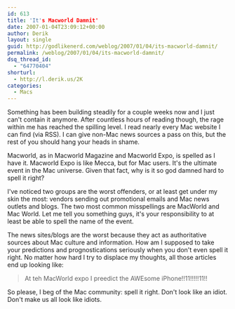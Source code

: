 ```yaml
---
id: 613
title: 'It's Macworld Damnit'
date: 2007-01-04T23:09:12+00:00
author: Derik
layout: single
guid: http://godlikenerd.com/weblog/2007/01/04/its-macworld-damnit/
permalink: /weblog/2007/01/04/its-macworld-damnit/
dsq_thread_id:
  - "64770404"
shorturl:
  - http://l.derik.us/2K
categories:
  - Macs
---
```

Something has been building steadily for a couple weeks now and I just can't contain it anymore. After countless hours of reading though, the rage within me has reached the spilling level. I read nearly every Mac website I can find (via RSS). I can give non-Mac news sources a pass on this, but the rest of you should hang your heads in shame.

Macworld, as in Macworld Magazine and Macworld Expo, is spelled as I have it. Macworld Expo is like Mecca, but for Mac users. It's the ultimate event in the Mac universe. Given that fact, why is it so god damned hard to spell it right?

I've noticed two groups are the worst offenders, or at least get under my skin the most: vendors sending out promotional emails and Mac news outlets and blogs. The two most common misspellings are MacWorld and Mac World. Let me tell you something guys, it's your responsibility to at least be able to spell the name of the event.

The news sites/blogs are the worst because they act as authoritative sources about Mac culture and information. How am I supposed to take your predictions and prognostications seriously when you don't even spell it right. No matter how hard I try to displace my thoughts, all those articles end up looking like:

> At teh MacWorld expo I preedict the AWEsome iPhone!!11!!!!!11!!

So please, I beg of the Mac community: spell it right. Don't look like an idiot. Don't make us all look like idiots.